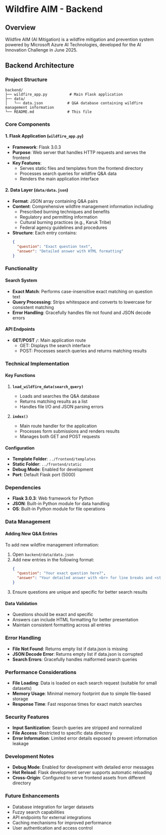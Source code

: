 # Wildfire AIM - Backend

## Overview
Wildfire AIM (AI Mitigation) is a wildfire mitigation and prevention system powered by Microsoft Azure AI Technologies, developed for the AI Innovation Challenge in June 2025.

## Backend Architecture

### Project Structure
```
backend/
├── wildfire_app.py          # Main Flask application
├── data/
│   └── data.json           # Q&A database containing wildfire management information
└── README.md               # This file
```

### Core Components

#### 1. Flask Application (`wildfire_app.py`)
- **Framework**: Flask 3.0.3
- **Purpose**: Web server that handles HTTP requests and serves the frontend
- **Key Features**:
  - Serves static files and templates from the frontend directory
  - Processes search queries for wildfire Q&A data
  - Renders the main application interface

#### 2. Data Layer (`data/data.json`)
- **Format**: JSON array containing Q&A pairs
- **Content**: Comprehensive wildfire management information including:
  - Prescribed burning techniques and benefits
  - Regulatory and permitting information
  - Cultural burning practices (e.g., Karuk Tribe)
  - Federal agency guidelines and procedures
- **Structure**: Each entry contains:
  ```json
  {
    "question": "Exact question text",
    "answer": "Detailed answer with HTML formatting"
  }
  ```

### Functionality

#### Search System
- **Exact Match**: Performs case-insensitive exact matching on question text
- **Query Processing**: Strips whitespace and converts to lowercase for consistent matching
- **Error Handling**: Gracefully handles file not found and JSON decode errors

#### API Endpoints
- **GET/POST `/`**: Main application route
  - GET: Displays the search interface
  - POST: Processes search queries and returns matching results

### Technical Implementation

#### Key Functions
1. **`load_wildfire_data(search_query)`**
   - Loads and searches the Q&A database
   - Returns matching results as a list
   - Handles file I/O and JSON parsing errors

2. **`index()`**
   - Main route handler for the application
   - Processes form submissions and renders results
   - Manages both GET and POST requests

#### Configuration
- **Template Folder**: `../frontend/templates`
- **Static Folder**: `../frontend/static`
- **Debug Mode**: Enabled for development
- **Port**: Default Flask port (5000)

### Dependencies
- **Flask 3.0.3**: Web framework for Python
- **JSON**: Built-in Python module for data handling
- **OS**: Built-in Python module for file operations

### Data Management

#### Adding New Q&A Entries
To add new wildfire management information:

1. Open `backend/data/data.json`
2. Add new entries in the following format:
   ```json
   {
     "question": "Your exact question here?",
     "answer": "Your detailed answer with <br> for line breaks and <strong> for bold text"
   }
   ```
3. Ensure questions are unique and specific for better search results

#### Data Validation
- Questions should be exact and specific
- Answers can include HTML formatting for better presentation
- Maintain consistent formatting across all entries

### Error Handling
- **File Not Found**: Returns empty list if data.json is missing
- **JSON Decode Error**: Returns empty list if data.json is corrupted
- **Search Errors**: Gracefully handles malformed search queries

### Performance Considerations
- **File Loading**: Data is loaded on each search request (suitable for small datasets)
- **Memory Usage**: Minimal memory footprint due to simple file-based storage
- **Response Time**: Fast response times for exact match searches

### Security Features
- **Input Sanitization**: Search queries are stripped and normalized
- **File Access**: Restricted to specific data directory
- **Error Information**: Limited error details exposed to prevent information leakage

### Development Notes
- **Debug Mode**: Enabled for development with detailed error messages
- **Hot Reload**: Flask development server supports automatic reloading
- **Cross-Origin**: Configured to serve frontend assets from different directory

### Future Enhancements
- Database integration for larger datasets
- Fuzzy search capabilities
- API endpoints for external integrations
- Caching mechanisms for improved performance
- User authentication and access control